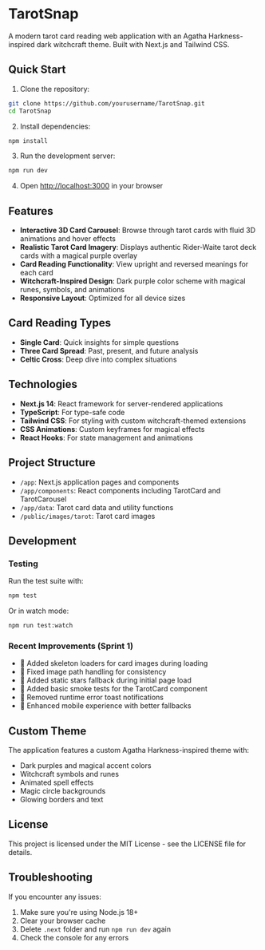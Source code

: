 # TarotSnap

A modern tarot card reading web application with an Agatha Harkness-inspired dark witchcraft theme. Built with Next.js and Tailwind CSS.

## Quick Start

1. Clone the repository:
```bash
git clone https://github.com/yourusername/TarotSnap.git
cd TarotSnap
```

2. Install dependencies:
```bash
npm install
```

3. Run the development server:
```bash
npm run dev
```

4. Open [http://localhost:3000](http://localhost:3000) in your browser

## Features

- **Interactive 3D Card Carousel**: Browse through tarot cards with fluid 3D animations and hover effects
- **Realistic Tarot Card Imagery**: Displays authentic Rider-Waite tarot deck cards with a magical purple overlay
- **Card Reading Functionality**: View upright and reversed meanings for each card
- **Witchcraft-Inspired Design**: Dark purple color scheme with magical runes, symbols, and animations
- **Responsive Layout**: Optimized for all device sizes

## Card Reading Types

- **Single Card**: Quick insights for simple questions
- **Three Card Spread**: Past, present, and future analysis
- **Celtic Cross**: Deep dive into complex situations

## Technologies

- **Next.js 14**: React framework for server-rendered applications
- **TypeScript**: For type-safe code
- **Tailwind CSS**: For styling with custom witchcraft-themed extensions
- **CSS Animations**: Custom keyframes for magical effects
- **React Hooks**: For state management and animations

## Project Structure

- `/app`: Next.js application pages and components
- `/app/components`: React components including TarotCard and TarotCarousel
- `/app/data`: Tarot card data and utility functions
- `/public/images/tarot`: Tarot card images

## Development

### Testing

Run the test suite with:

```bash
npm test
```

Or in watch mode:

```bash
npm run test:watch
```

### Recent Improvements (Sprint 1)

- 🎨 Added skeleton loaders for card images during loading
- 🔧 Fixed image path handling for consistency 
- 🌟 Added static stars fallback during initial page load
- 🧪 Added basic smoke tests for the TarotCard component
- 🚫 Removed runtime error toast notifications
- 📱 Enhanced mobile experience with better fallbacks

## Custom Theme

The application features a custom Agatha Harkness-inspired theme with:

- Dark purples and magical accent colors
- Witchcraft symbols and runes
- Animated spell effects
- Magic circle backgrounds
- Glowing borders and text

## License

This project is licensed under the MIT License - see the LICENSE file for details.

## Troubleshooting

If you encounter any issues:

1. Make sure you're using Node.js 18+
2. Clear your browser cache
3. Delete `.next` folder and run `npm run dev` again
4. Check the console for any errors
